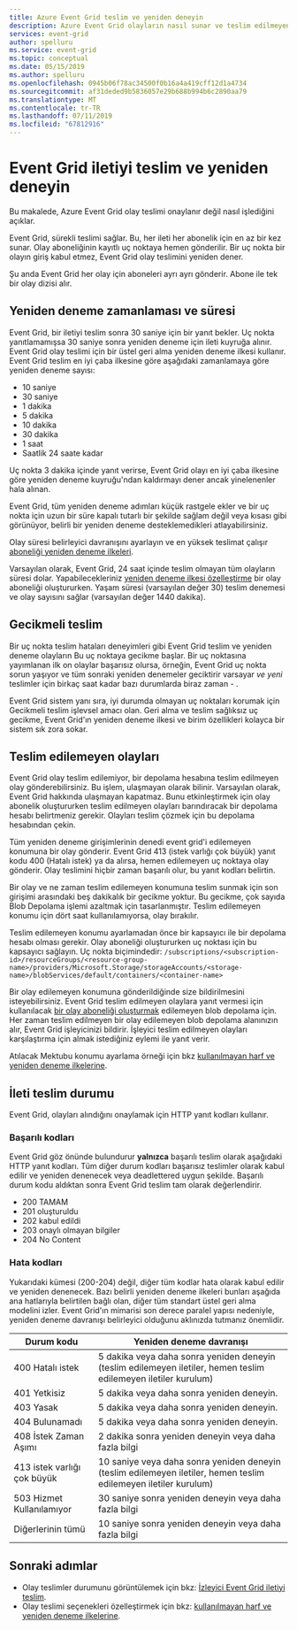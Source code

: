 ```yaml
---
title: Azure Event Grid teslim ve yeniden deneyin
description: Azure Event Grid olayların nasıl sunar ve teslim edilmeyen iletilerini nasıl işlediğini açıklar.
services: event-grid
author: spelluru
ms.service: event-grid
ms.topic: conceptual
ms.date: 05/15/2019
ms.author: spelluru
ms.openlocfilehash: 0945b06f78ac34500f0b16a4a419cff12d1a4734
ms.sourcegitcommit: af31deded9b5836057e29b688b994b6c2890aa79
ms.translationtype: MT
ms.contentlocale: tr-TR
ms.lasthandoff: 07/11/2019
ms.locfileid: "67812916"
---
```

# <a name="event-grid-message-delivery-and-retry"></a>Event Grid iletiyi teslim ve yeniden deneyin

Bu makalede, Azure Event Grid olay teslimi onaylanır değil nasıl işlediğini açıklar.

Event Grid, sürekli teslimi sağlar. Bu, her ileti her abonelik için en az bir kez sunar. Olay aboneliğinin kayıtlı uç noktaya hemen gönderilir. Bir uç nokta bir olayın giriş kabul etmez, Event Grid olay teslimini yeniden dener.

Şu anda Event Grid her olay için aboneleri ayrı ayrı gönderir. Abone ile tek bir olay dizisi alır.

## <a name="retry-schedule-and-duration"></a>Yeniden deneme zamanlaması ve süresi

Event Grid, bir iletiyi teslim sonra 30 saniye için bir yanıt bekler. Uç nokta yanıtlamamışsa 30 saniye sonra yeniden deneme için ileti kuyruğa alınır. Event Grid olay teslimi için bir üstel geri alma yeniden deneme ilkesi kullanır. Event Grid teslim en iyi çaba ilkesine göre aşağıdaki zamanlamaya göre yeniden deneme sayısı:

- 10 saniye
- 30 saniye
- 1 dakika
- 5 dakika
- 10 dakika
- 30 dakika
- 1 saat
- Saatlik 24 saate kadar

Uç nokta 3 dakika içinde yanıt verirse, Event Grid olayı en iyi çaba ilkesine göre yeniden deneme kuyruğu'ndan kaldırmayı dener ancak yinelenenler hala alınan.

Event Grid, tüm yeniden deneme adımları küçük rastgele ekler ve bir uç nokta için uzun bir süre kapalı tutarlı bir şekilde sağlam değil veya kısası gibi görünüyor, belirli bir yeniden deneme desteklemedikleri atlayabilirsiniz.

Olay süresi belirleyici davranışını ayarlayın ve en yüksek teslimat çalışır [aboneliği yeniden deneme ilkeleri](manage-event-delivery.md).

Varsayılan olarak, Event Grid, 24 saat içinde teslim olmayan tüm olayların süresi dolar. Yapabilecekleriniz [yeniden deneme ilkesi özelleştirme](manage-event-delivery.md) bir olay aboneliği oluştururken. Yaşam süresi (varsayılan değer 30) teslim denemesi ve olay sayısını sağlar (varsayılan değer 1440 dakika).

## <a name="delayed-delivery"></a>Gecikmeli teslim

Bir uç nokta teslim hataları deneyimleri gibi Event Grid teslim ve yeniden deneme olayların Bu uç noktaya gecikme başlar. Bir uç noktasına yayımlanan ilk on olaylar başarısız olursa, örneğin, Event Grid uç nokta sorun yaşıyor ve tüm sonraki yeniden denemeler geciktirir varsayar *ve yeni* teslimler için birkaç saat kadar bazı durumlarda biraz zaman - .

Event Grid sistem yanı sıra, iyi durumda olmayan uç noktaları korumak için Gecikmeli teslim işlevsel amacı olan. Geri alma ve teslim sağlıksız uç gecikme, Event Grid'ın yeniden deneme ilkesi ve birim özellikleri kolayca bir sistem sık zora sokar.

## <a name="dead-letter-events"></a>Teslim edilemeyen olayları

Event Grid olay teslim edilemiyor, bir depolama hesabına teslim edilmeyen olay gönderebilirsiniz. Bu işlem, ulaşmayan olarak bilinir. Varsayılan olarak, Event Grid hakkında ulaşmayan kapatmaz. Bunu etkinleştirmek için olay abonelik oluştururken teslim edilmeyen olayları barındıracak bir depolama hesabı belirtmeniz gerekir. Olayları teslim çözmek için bu depolama hesabından çekin.

Tüm yeniden deneme girişimlerinin denedi event grid'i edilemeyen konumuna bir olay gönderir. Event Grid 413 (istek varlığı çok büyük) yanıt kodu 400 (Hatalı istek) ya da alırsa, hemen edilemeyen uç noktaya olay gönderir. Olay teslimini hiçbir zaman başarılı olur, bu yanıt kodları belirtin.

Bir olay ve ne zaman teslim edilemeyen konumuna teslim sunmak için son girişimi arasındaki beş dakikalık bir gecikme yoktur. Bu gecikme, çok sayıda Blob Depolama işlemi azaltmak için tasarlanmıştır. Teslim edilemeyen konumu için dört saat kullanılamıyorsa, olay bırakılır.

Teslim edilemeyen konumu ayarlamadan önce bir kapsayıcı ile bir depolama hesabı olması gerekir. Olay aboneliği oluştururken uç noktası için bu kapsayıcı sağlayın. Uç nokta biçimindedir: `/subscriptions/<subscription-id>/resourceGroups/<resource-group-name>/providers/Microsoft.Storage/storageAccounts/<storage-name>/blobServices/default/containers/<container-name>`

Bir olay edilemeyen konumuna gönderildiğinde size bildirilmesini isteyebilirsiniz. Event Grid teslim edilmeyen olaylara yanıt vermesi için kullanılacak [bir olay aboneliği oluşturmak](../storage/blobs/storage-blob-event-quickstart.md?toc=%2fazure%2fevent-grid%2ftoc.json) edilemeyen blob depolama için. Her zaman teslim edilmeyen bir olay edilemeyen blob depolama alanınızın alır, Event Grid işleyicinizi bildirir. İşleyici teslim edilmeyen olayları karşılaştırma için almak istediğiniz eylemi ile yanıt verir.

Atılacak Mektubu konumu ayarlama örneği için bkz [kullanılmayan harf ve yeniden deneme ilkelerine](manage-event-delivery.md).

## <a name="message-delivery-status"></a>İleti teslim durumu

Event Grid, olayları alındığını onaylamak için HTTP yanıt kodları kullanır. 

### <a name="success-codes"></a>Başarılı kodları

Event Grid göz önünde bulundurur **yalnızca** başarılı teslim olarak aşağıdaki HTTP yanıt kodları. Tüm diğer durum kodları başarısız teslimler olarak kabul edilir ve yeniden denenecek veya deadlettered uygun şekilde. Başarılı durum kodu aldıktan sonra Event Grid teslim tam olarak değerlendirir.

- 200 TAMAM
- 201 oluşturuldu
- 202 kabul edildi
- 203 onaylı olmayan bilgiler
- 204 No Content

### <a name="failure-codes"></a>Hata kodları

Yukarıdaki kümesi (200-204) değil, diğer tüm kodlar hata olarak kabul edilir ve yeniden denenecek. Bazı belirli yeniden deneme ilkeleri bunları aşağıda ana hatlarıyla belirtilen bağlı olan, diğer tüm standart üstel geri alma modelini izler. Event Grid'ın mimarisi son derece paralel yapısı nedeniyle, yeniden deneme davranışı belirleyici olduğunu aklınızda tutmanız önemlidir. 

| Durum kodu | Yeniden deneme davranışı |
| ------------|----------------|
| 400 Hatalı istek | 5 dakika veya daha sonra yeniden deneyin (teslim edilemeyen iletiler, hemen teslim edilemeyen iletiler kurulum) |
| 401 Yetkisiz | 5 dakika veya daha sonra yeniden deneyin. |
| 403 Yasak | 5 dakika veya daha sonra yeniden deneyin. |
| 404 Bulunamadı | 5 dakika veya daha sonra yeniden deneyin. |
| 408 İstek Zaman Aşımı | 2 dakika sonra yeniden deneyin veya daha fazla bilgi |
| 413 istek varlığı çok büyük | 10 saniye veya daha sonra yeniden deneyin (teslim edilemeyen iletiler, hemen teslim edilemeyen iletiler kurulum) |
| 503 Hizmet Kullanılamıyor | 30 saniye sonra yeniden deneyin veya daha fazla bilgi |
| Diğerlerinin tümü | 10 saniye sonra yeniden deneyin veya daha fazla bilgi |


## <a name="next-steps"></a>Sonraki adımlar

* Olay teslimler durumunu görüntülemek için bkz: [İzleyici Event Grid iletiyi teslim](monitor-event-delivery.md).
* Olay teslimi seçenekleri özelleştirmek için bkz: [kullanılmayan harf ve yeniden deneme ilkelerine](manage-event-delivery.md).
